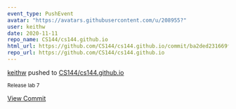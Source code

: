 ```yaml
---
event_type: PushEvent
avatar: "https://avatars.githubusercontent.com/u/208955?"
user: keithw
date: 2020-11-11
repo_name: CS144/cs144.github.io
html_url: https://github.com/CS144/cs144.github.io/commit/ba2ded231669f78654a934831977214400813c77
repo_url: https://github.com/CS144/cs144.github.io
---
```


<a href='https://github.com/keithw' target='_blank'>keithw</a> pushed to <a href='https://github.com/CS144/cs144.github.io' target='_blank'>CS144/cs144.github.io</a>

<small>Release lab 7</small>

<a href='https://github.com/CS144/cs144.github.io/commit/ba2ded231669f78654a934831977214400813c77' target='_blank'>View Commit</a>